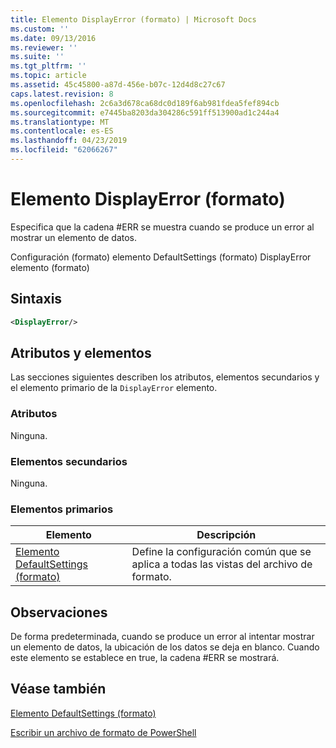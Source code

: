 ```yaml
---
title: Elemento DisplayError (formato) | Microsoft Docs
ms.custom: ''
ms.date: 09/13/2016
ms.reviewer: ''
ms.suite: ''
ms.tgt_pltfrm: ''
ms.topic: article
ms.assetid: 45c45800-a87d-456e-b07c-12d4d8c27c67
caps.latest.revision: 8
ms.openlocfilehash: 2c6a3d678ca68dc0d189f6ab981fdea5fef894cb
ms.sourcegitcommit: e7445ba8203da304286c591ff513900ad1c244a4
ms.translationtype: MT
ms.contentlocale: es-ES
ms.lasthandoff: 04/23/2019
ms.locfileid: "62066267"
---
```

# <a name="displayerror-element-format"></a>Elemento DisplayError (formato)

Especifica que la cadena #ERR se muestra cuando se produce un error al mostrar un elemento de datos.

Configuración (formato) elemento DefaultSettings (formato) DisplayError elemento (formato)

## <a name="syntax"></a>Sintaxis

```xml
<DisplayError/>
```

## <a name="attributes-and-elements"></a>Atributos y elementos

Las secciones siguientes describen los atributos, elementos secundarios y el elemento primario de la `DisplayError` elemento.

### <a name="attributes"></a>Atributos

Ninguna.

### <a name="child-elements"></a>Elementos secundarios

Ninguna.

### <a name="parent-elements"></a>Elementos primarios

|Elemento|Descripción|
|-------------|-----------------|
|[Elemento DefaultSettings (formato)](./defaultsettings-element-format.md)|Define la configuración común que se aplica a todas las vistas del archivo de formato.|

## <a name="remarks"></a>Observaciones

De forma predeterminada, cuando se produce un error al intentar mostrar un elemento de datos, la ubicación de los datos se deja en blanco. Cuando este elemento se establece en true, la cadena #ERR se mostrará.

## <a name="see-also"></a>Véase también

[Elemento DefaultSettings (formato)](./defaultsettings-element-format.md)

[Escribir un archivo de formato de PowerShell](./writing-a-powershell-formatting-file.md)
